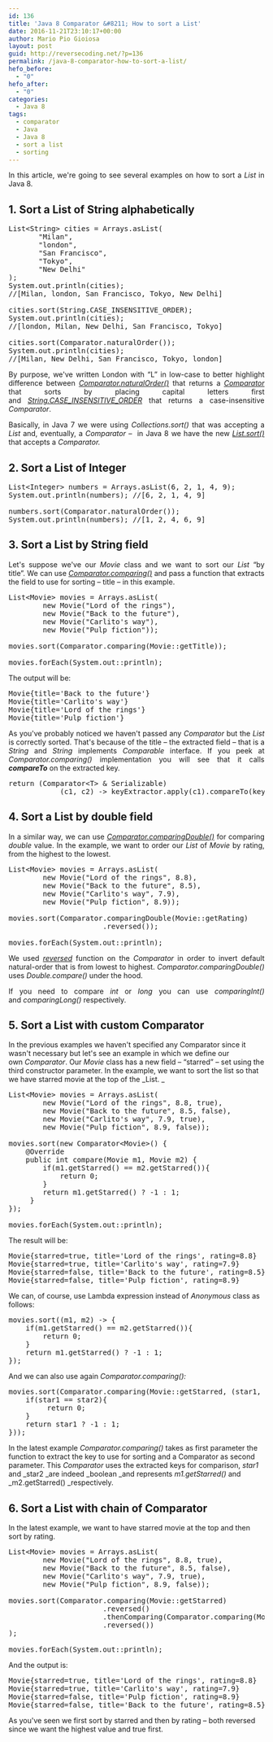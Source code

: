 ```yaml
---
id: 136
title: 'Java 8 Comparator &#8211; How to sort a List'
date: 2016-11-21T23:10:17+00:00
author: Mario Pio Gioiosa
layout: post
guid: http://reversecoding.net/?p=136
permalink: /java-8-comparator-how-to-sort-a-list/
hefo_before:
  - "0"
hefo_after:
  - "0"
categories:
  - Java 8
tags:
  - comparator
  - Java
  - Java 8
  - sort a list
  - sorting
---
```

<p style="text-align: justify;">
  In this article, we're going to see several examples on how to sort a <em>List</em> in Java 8.
</p>

## 1. Sort a List of String alphabetically

<pre class="lang:default decode:true" title="Sort List of String alphabetically">List&lt;String&gt; cities = Arrays.asList(
       "Milan",
       "london",
       "San Francisco",
       "Tokyo",
       "New Delhi"
);
System.out.println(cities);
//[Milan, london, San Francisco, Tokyo, New Delhi]

cities.sort(String.CASE_INSENSITIVE_ORDER);
System.out.println(cities);
//[london, Milan, New Delhi, San Francisco, Tokyo]

cities.sort(Comparator.naturalOrder());
System.out.println(cities);
//[Milan, New Delhi, San Francisco, Tokyo, london]</pre>

<p style="text-align: justify;">
  By purpose, we've written London with &#8220;L&#8221; in low-case to better highlight difference between <em><a href="https://docs.oracle.com/javase/8/docs/api/java/util/Comparator.html#naturalOrder--" target="_blank" rel="noopener">Comparator.naturalOrder()</a> </em>that<em> </em>returns a <a href="https://docs.oracle.com/javase/8/docs/api/java/util/Comparator.html" target="_blank" rel="noopener"><em>Comparator</em></a> that sorts by placing capital letters first and <em><a href="http://docs.oracle.com/javase/8/docs/api/java/lang/String.html#CASE_INSENSITIVE_ORDER">String.CASE_INSENSITIVE_ORDER</a> </em>that returns a case-insensitive <em>Comparator</em>.
</p>

<p style="text-align: justify;">
  Basically, in Java 7 we were using <em>Collections.sort()</em> that was accepting a <em>List</em> and, eventually, a <em>Comparator</em> &#8211;  in Java 8 we have the new <em><a href="http://docs.oracle.com/javase/8/docs/api/java/util/List.html#sort-java.util.Comparator-" target="_blank" rel="noopener">List.sort()</a></em> that accepts a <em>Comparator</em><em>.</em>
</p>

## 2. Sort a List of Integer

<pre class="lang:default decode:true">List&lt;Integer&gt; numbers = Arrays.asList(6, 2, 1, 4, 9);
System.out.println(numbers); //[6, 2, 1, 4, 9]

numbers.sort(Comparator.naturalOrder());
System.out.println(numbers); //[1, 2, 4, 6, 9]</pre>

## 3. Sort a List by String field

<p style="text-align: justify;">
  Let's suppose we've our <em>Movie</em> class and we want to sort our <em>List</em> &#8220;by title&#8221;. We can use <a href="https://docs.oracle.com/javase/8/docs/api/java/util/Comparator.html#comparing-java.util.function.Function-" target="_blank" rel="noopener"><em>Comparator.comparing()</em></a> and pass a function that extracts the field to use for sorting &#8211; title &#8211; in this example.
</p>

<pre class="lang:default decode:true">List&lt;Movie&gt; movies = Arrays.asList(
        new Movie("Lord of the rings"),
        new Movie("Back to the future"),
        new Movie("Carlito's way"),
        new Movie("Pulp fiction"));

movies.sort(Comparator.comparing(Movie::getTitle));

movies.forEach(System.out::println);</pre>

The output will be:

<pre class="lang:diff decode:true">Movie{title='Back to the future'}
Movie{title='Carlito's way'}
Movie{title='Lord of the rings'}
Movie{title='Pulp fiction'}</pre>

<p style="text-align: justify;">
  As you've probably noticed we haven't passed any <em>Comparator </em>but the <em>List</em> is correctly sorted. That's because of the title &#8211; the extracted field &#8211; that is a <em>String</em> and <em>String</em> implements <em>Comparable</em> interface. If you peek at <em>Comparator.comparing()</em> implementation you will see that it calls <strong><em>compareTo</em></strong> on the extracted key.
</p>

<pre class="lang:default decode:true">return (Comparator&lt;T&gt; & Serializable)
            (c1, c2) -&gt; keyExtractor.apply(c1).compareTo(keyExtractor.apply(c2));</pre>

## 4. Sort a List by double field

<p style="text-align: justify;">
  In a similar way, we can use <a href="https://docs.oracle.com/javase/8/docs/api/java/util/Comparator.html#comparingDouble-java.util.function.ToDoubleFunction-" target="_blank" rel="noopener"><em>Comparator.comparingDouble()</em></a> for comparing <em>double</em> value. In the example, we want to order our <em>List</em> of <em>Movie</em> by rating, from the highest to the lowest.
</p>

<pre class="lang:default decode:true">List&lt;Movie&gt; movies = Arrays.asList(
        new Movie("Lord of the rings", 8.8),
        new Movie("Back to the future", 8.5),
        new Movie("Carlito's way", 7.9),
        new Movie("Pulp fiction", 8.9));

movies.sort(Comparator.comparingDouble(Movie::getRating)
                      .reversed());

movies.forEach(System.out::println);</pre>

<p style="text-align: justify;">
  We used <a href="https://docs.oracle.com/javase/8/docs/api/java/util/Comparator.html#reversed--" target="_blank" rel="noopener"><em>reversed</em></a> function on the <em>Comparator</em> in order to invert default natural-order that is from lowest to highest. <em>Comparator.comparingDouble()</em> uses <em>Double.compare()</em> under the hood.
</p>

<p style="text-align: justify;">
  If you need to compare <em>int</em> or <em>long</em> you can use <em>comparingInt()</em> and <em>comparingLong() </em>respectively<em>.</em>
</p>

## 5. Sort a List with custom Comparator

In the previous examples we haven't specified any Comparator since it wasn't necessary but let's see an example in which we define our own _Comparator_. Our _Movie_ class has a new field &#8211; &#8220;starred&#8221; &#8211; set using the third constructor parameter. In the example, we want to sort the list so that we have starred movie at the top of the _List. _

<pre class="lang:default decode:true">List&lt;Movie&gt; movies = Arrays.asList(
        new Movie("Lord of the rings", 8.8, true),
        new Movie("Back to the future", 8.5, false),
        new Movie("Carlito's way", 7.9, true),
        new Movie("Pulp fiction", 8.9, false));

movies.sort(new Comparator&lt;Movie&gt;() {
    @Override
    public int compare(Movie m1, Movie m2) {
        if(m1.getStarred() == m2.getStarred()){
            return 0;
        }
        return m1.getStarred() ? -1 : 1;
     }
});

movies.forEach(System.out::println);</pre>

The result will be:

<pre class="lang:diff decode:true">Movie{starred=true, title='Lord of the rings', rating=8.8}
Movie{starred=true, title='Carlito's way', rating=7.9}
Movie{starred=false, title='Back to the future', rating=8.5}
Movie{starred=false, title='Pulp fiction', rating=8.9}</pre>

We can, of course, use Lambda expression instead of _Anonymous_ class as follows:

<pre class="lang:default decode:true">movies.sort((m1, m2) -&gt; {
    if(m1.getStarred() == m2.getStarred()){
        return 0;
    }
    return m1.getStarred() ? -1 : 1;
});</pre>

And we can also use again _Comparator.comparing():_

<pre class="lang:default decode:true">movies.sort(Comparator.comparing(Movie::getStarred, (star1, star2) -&gt; {
    if(star1 == star2){
         return 0;
    }
    return star1 ? -1 : 1;
}));</pre>

In the latest example _Comparator.comparing()_ takes as first parameter the function to extract the key to use for sorting and a Comparator as second parameter. This _Comparator_ uses the extracted keys for comparison, _star1_ and _star2 _are indeed _boolean _and represents _m1.getStarred()_ and _m2.getStarred() _respectively.

## 6. Sort a List with chain of Comparator

In the latest example, we want to have starred movie at the top and then sort by rating.

<pre class="lang:default decode:true ">List&lt;Movie&gt; movies = Arrays.asList(
        new Movie("Lord of the rings", 8.8, true),
        new Movie("Back to the future", 8.5, false),
        new Movie("Carlito's way", 7.9, true),
        new Movie("Pulp fiction", 8.9, false));

movies.sort(Comparator.comparing(Movie::getStarred)
                      .reversed()
                      .thenComparing(Comparator.comparing(Movie::getRating)
                      .reversed())
);

movies.forEach(System.out::println);
</pre>

And the output is:

<pre class="lang:diff decode:true ">Movie{starred=true, title='Lord of the rings', rating=8.8}
Movie{starred=true, title='Carlito's way', rating=7.9}
Movie{starred=false, title='Pulp fiction', rating=8.9}
Movie{starred=false, title='Back to the future', rating=8.5}</pre>

As you've seen we first sort by starred and then by rating &#8211; both reversed since we want the highest value and true first.